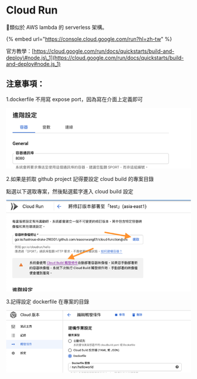 # Cloud Run

類似於 AWS lambda 的 serverless 架構。

{% embed url="https://console.cloud.google.com/run?hl=zh-tw" %}

官方教學：[https://cloud.google.com/run/docs/quickstarts/build-and-deploy\#node.js\_1](https://cloud.google.com/run/docs/quickstarts/build-and-deploy#node.js_1)

## 注意事項：

1.dockerfile 不用寫 expose port，因為寫在介面上定義即可

![](../.gitbook/assets/ying-mu-kuai-zhao-20201016-shang-wu-10.35.43.png)

2.如果是抓取 github project 記得要設定 cloud build 的專案目錄

點選以下選取專案，然後點選藍字進入 cloud build 設定

![](../.gitbook/assets/ying-mu-kuai-zhao-20201016-shang-wu-10.37.36.png)

3.記得設定 dockerfile 在專案的目錄

![](../.gitbook/assets/ying-mu-kuai-zhao-20201016-shang-wu-10.36.49.png)

